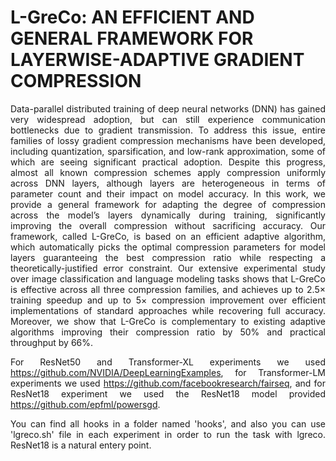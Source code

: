 # L-GreCo: AN EFFICIENT AND GENERAL FRAMEWORK FOR LAYERWISE-ADAPTIVE GRADIENT COMPRESSION
<div style="text-align: justify;">
Data-parallel distributed training of deep neural networks (DNN) has gained very widespread adoption, but
can still experience communication bottlenecks due to gradient transmission. To address this issue, entire
families of lossy gradient compression mechanisms have been developed, including quantization, sparsification,
and low-rank approximation, some of which are seeing significant practical adoption. Despite this progress,
almost all known compression schemes apply compression uniformly across DNN layers, although layers are
heterogeneous in terms of parameter count and their impact on model accuracy. In this work, we provide
a general framework for adapting the degree of compression across the model’s layers dynamically during
training, significantly improving the overall compression without sacrificing accuracy. Our framework, called
L-GreCo, is based on an efficient adaptive algorithm, which automatically picks the optimal compression
parameters for model layers guaranteeing the best compression ratio while respecting a theoretically-justified
error constraint. Our extensive experimental study over image classification and language modeling tasks shows
that L-GreCo is effective across all three compression families, and achieves up to 2.5× training speedup and
up to 5× compression improvement over efficient implementations of standard approaches while recovering
full accuracy. Moreover, we show that L-GreCo is complementary to existing adaptive algorithms improving
their compression ratio by 50% and practical throughput by 66%. <br />
  
  
For ResNet50 and Transformer-XL experiments we used https://github.com/NVIDIA/DeepLearningExamples, for Transformer-LM experiments we used https://github.com/facebookresearch/fairseq, and for ResNet18 experiment we used the ResNet18 model provided https://github.com/epfml/powersgd. <br />

  
You can find all hooks in a folder named 'hooks', and also you can use 'lgreco.sh' file in each experiment in order to run the task with lgreco. ResNet18 is a natural entery point.
</div>

